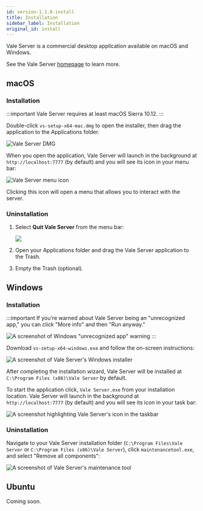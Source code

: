```yaml
---
id: version-1.1.0-install
title: Installation
sidebar_label: Installation
original_id: install
---
```


Vale Server is a commercial desktop application available on macOS and Windows.

See the Vale Server [homepage](https://errata.ai/vale-server/) to learn more.

## macOS

### Installation

:::important
Vale Server requires at least macOS Sierra 10.12.
:::

Double-click `vs-setup-x64-mac.dmg` to open the installer, then drag the application
to the Applications folder.

![Vale Server DMG](assets/ui/macOS/dmg.png)

When you open the application, Vale Server will launch in the background at
`http://localhost:7777` (by default) and you will see its icon in your menu
bar:

![Vale Server menu icon](assets/ui/macOS/menu.png)

Clicking this icon will open a menu that allows you to
interact with the server.

### Uninstallation

1. Select **Quit Vale Server** from the menu bar:

    <img src="assets/ui/macOS/quit.png" class="small">

2. Open your Applications folder and drag the Vale Server application to the Trash.

3. Empty the Trash (optional).

## Windows

### Installation

:::important
If you're warned about Vale Server being an "unrecognized app," you can
click "More info" and then "Run anyway."

![A screenshot of Windows "unrecognized app" warning](assets/ui/Windows/security.png)
:::

Download `vs-setup-x64-windows.exe` and follow the on-screen instructions:

![A screenshot of Vale Server's Windows installer](assets/ui/Windows/install.png)

After completing the installation wizard, Vale Server will be installed at
`C:\Program Files (x86)\Vale Server` by default.

To start the application click, `Vale Server.exe` from your installation
location. Vale Server will launch in the background at `http://localhost:7777`
(by default) and you will see its icon in your task bar:

![A screenshot highlighting Vale Server's icon in the taskbar](assets/ui/Windows/taskbar2.png)

### Uninstallation

Navigate to your Vale Server installation folder
(`C:\Program Files\Vale Server` or `C:\Program Files (x86)\Vale Server`),
click `maintenancetool.exe`, and select "Remove all components":

![A screenshot of Vale Server's maintenance tool](assets/ui/Windows/uninstall.png)

## Ubuntu

Coming soon.
